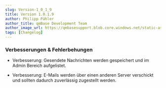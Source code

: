 ```yaml
---
slug: Version-1_0_1_9
title: Version 1.0.1.9
author: Philipp Pähler
author_title: qmBase Development Team
author_image_url: https://qmbasesupport.blob.core.windows.net/static-assets/img/persons/paehler_round.png
tags: [Changelog]
---
```

### Verbesserungen & Fehlerbehungen

*   Verbesserung: Gesendete Nachrichten werden gespeichert und im Admin Bereich aufgelistet.

*   Verbesserung: E-Mails werden über einen anderen Server verschickt und sollten dadurch zuverlässig zugestellt werden.